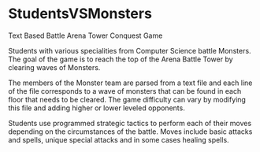 # StudentsVSMonsters
Text Based Battle Arena Tower Conquest Game

Students with various specialities from Computer Science battle Monsters.
The goal of the game is to reach the top of the Arena Battle Tower by clearing waves of Monsters.

The members of the Monster team are parsed from a text file and each line of the file corresponds to
a wave of monsters that can be found in each floor that needs to be cleared. The game difficulty can vary by modifying this file and adding higher or lower leveled opponents. 

Students use programmed strategic tactics to perform each of their moves depending on the circumstances of the battle. Moves include basic attacks and spells, unique special attacks and in some cases healing spells.

